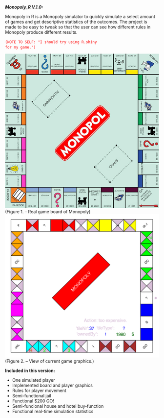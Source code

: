 _**Monopoly_R V.1.0:**_

Monopoly in R is a Monopoly simulator to quickly simulate a select amount of games
and get descriptive statistics of the outcomes. The project is made to be easy to 
tweak so that the user can see how different rules in Monopoly produce different 
results.

<code style="color : red">(NOTE TO SELF: "I should try using R.shiny for my game.")</code>

<img src="https://github.com/23ThomasStreet/Monopoly-in-R/blob/main/monopolyReal.jpeg?raw=true?" width="600">
(Figure 1. – Real game board of Monopoly)

<img src="https://github.com/23ThomasStreet/Monopoly-in-R/blob/main/boardTest.png?raw=true?" width="600">
(Figure 2. – View of current game graphics.)


**Included in this version:**
* One simulated player
* Implemented board and player graphics
* Rules for player movement
* Semi-functional jail
* Functional $200 GO!
* Semi-funcional house and hotel buy-function
* Functional real-time simulation statistics
